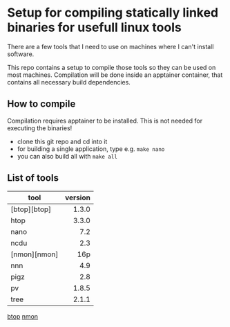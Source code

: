 # Setup for compiling statically linked binaries for usefull linux tools

There are a few tools that I need to use on machines where I can't install software.

This repo contains a setup to compile those tools so they can be used on most machines.
Compilation will be done inside an apptainer container, that contains all necessary build dependencies.

## How to compile
Compilation requires apptainer to be installed. This is not needed for executing the binaries!
- clone this git repo and cd into it
- for building a single application, type e.g. `make nano`
- you can also build all with `make all`

## List of tools
| tool | version |
|------|--------:|
| [btop][btop] | 1.3.0   |
| htop | 3.3.0   |
| nano | 7.2     |
| ncdu | 2.3     |
| [nmon][nmon] | 16p     |
| nnn  | 4.9     |
| pigz | 2.8     |
| pv   | 1.8.5   |
| tree | 2.1.1   |


[btop](https://github.com/aristocratos/btop)
[nmon](https://nmon.sourceforge.io/pmwiki.php)

